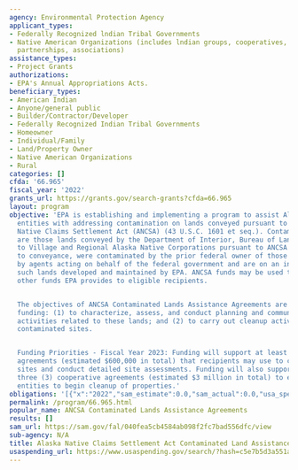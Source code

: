 ```yaml
---
agency: Environmental Protection Agency
applicant_types:
- Federally Recognized lndian Tribal Governments
- Native American Organizations (includes lndian groups, cooperatives, corporations,
  partnerships, associations)
assistance_types:
- Project Grants
authorizations:
- EPA's Annual Appropriations Acts.
beneficiary_types:
- American Indian
- Anyone/general public
- Builder/Contractor/Developer
- Federally Recognized Indian Tribal Governments
- Homeowner
- Individual/Family
- Land/Property Owner
- Native American Organizations
- Rural
categories: []
cfda: '66.965'
fiscal_year: '2022'
grants_url: https://grants.gov/search-grants?cfda=66.965
layout: program
objective: 'EPA is establishing and implementing a program to assist Alaska tribal
  entities with addressing contamination on lands conveyed pursuant to the Alaska
  Native Claims Settlement Act (ANCSA) (43 U.S.C. 1601 et seq.). Contaminated Lands
  are those lands conveyed by the Department of Interior, Bureau of Land Management,
  to Village and Regional Alaska Native Corporations pursuant to ANCSA that, prior
  to conveyance, were contaminated by the prior federal owner of those lands and/or
  by agents acting on behalf of the federal government and are on an inventory of
  such lands developed and maintained by EPA. ANCSA funds may be used to supplement
  other funds EPA provides to eligible recipients.


  The objectives of ANCSA Contaminated Lands Assistance Agreements are to provide
  funding: (1) to characterize, assess, and conduct planning and community involvement
  activities related to these lands; and (2) to carry out cleanup activities at ANCSA
  contaminated sites.


  Funding Priorities - Fiscal Year 2023: Funding will support at least three (3) cooperative
  agreements (estimated $600,000 in total) that recipients may use to characterize
  sites and conduct detailed site assessments. Funding will also support at least
  three (3) cooperative agreements (estimated $3 million in total) to enable eligible
  entities to begin cleanup of properties.'
obligations: '[{"x":"2022","sam_estimate":0.0,"sam_actual":0.0,"usa_spending_actual":0.0},{"x":"2023","sam_estimate":5000000.0,"sam_actual":0.0,"usa_spending_actual":2578345.0},{"x":"2024","sam_estimate":13000000.0,"sam_actual":0.0,"usa_spending_actual":0.0}]'
permalink: /program/66.965.html
popular_name: ANCSA Contaminated Lands Assistance Agreements
results: []
sam_url: https://sam.gov/fal/040fea5cb4584ab098f2fc7bad556dfc/view
sub-agency: N/A
title: Alaska Native Claims Settlement Act Contaminated Land Assistance Agreements
usaspending_url: https://www.usaspending.gov/search/?hash=c5e7b5d3a551a32e55d5874b98f52354
---
```

